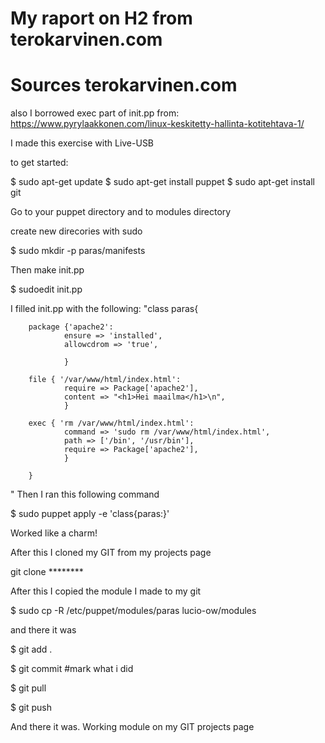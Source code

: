 # My raport on H2 from terokarvinen.com

# Sources terokarvinen.com

also I borrowed exec part of init.pp from: https://www.pyrylaakkonen.com/linux-keskitetty-hallinta-kotitehtava-1/

I made this exercise with Live-USB

to get started:


$ sudo apt-get update
$ sudo apt-get install puppet
$ sudo apt-get install git

Go to your puppet directory and to modules directory

create new direcories  with sudo 

$ sudo mkdir -p paras/manifests

Then make init.pp 

$ sudoedit init.pp

I filled init.pp with the following: "class paras{

        package {'apache2':
                ensure => 'installed',
                allowcdrom => 'true',

                }

        file { '/var/www/html/index.html':
                require => Package['apache2'],
                content => "<h1>Hei maailma</h1>\n",
                }

        exec { 'rm /var/www/html/index.html':
                command => 'sudo rm /var/www/html/index.html',
                path => ['/bin', '/usr/bin'],
                require => Package['apache2'],
                }

        }
"
Then I ran this following command

$ sudo puppet apply -e 'class{paras:}'

Worked like a charm!

After this I cloned my GIT from my projects page

git clone ********

After this I copied the module I made to my git

$ sudo cp -R /etc/puppet/modules/paras lucio-ow/modules

and there it was

$ git add .

$ git commit #mark what i did

$ git pull

$ git push

And there it was. Working module on my GIT projects page


